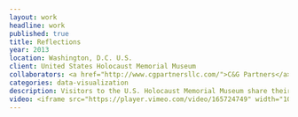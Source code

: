 ```yaml
---
layout: work
headline: work
published: true
title: Reflections
year: 2013
location: Washington, D.C. U.S.
client: United States Holocaust Memorial Museum
collaborators: <a href="http://www.cgpartnersllc.com/">C&G Partners</a>
categories: data-visualization
description: Visitors to the U.S. Holocaust Memorial Museum share their thoughts in this dynamically animated motion graphics piece.
video: <iframe src="https://player.vimeo.com/video/165724749" width="1024" height="576" frameborder="0" webkitallowfullscreen mozallowfullscreen allowfullscreen></iframe>
---
```


